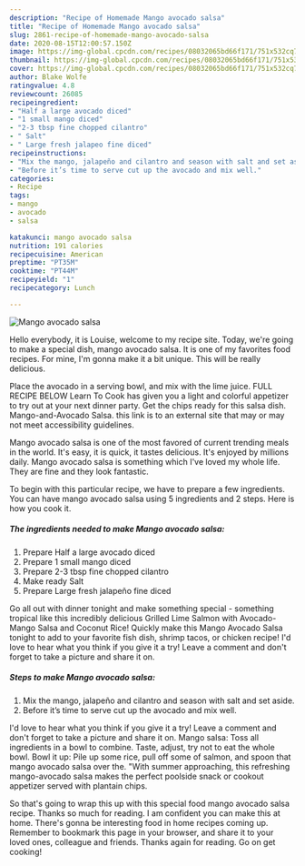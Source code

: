 ```yaml
---
description: "Recipe of Homemade Mango avocado salsa"
title: "Recipe of Homemade Mango avocado salsa"
slug: 2861-recipe-of-homemade-mango-avocado-salsa
date: 2020-08-15T12:00:57.150Z
image: https://img-global.cpcdn.com/recipes/08032065bd66f171/751x532cq70/mango-avocado-salsa-recipe-main-photo.jpg
thumbnail: https://img-global.cpcdn.com/recipes/08032065bd66f171/751x532cq70/mango-avocado-salsa-recipe-main-photo.jpg
cover: https://img-global.cpcdn.com/recipes/08032065bd66f171/751x532cq70/mango-avocado-salsa-recipe-main-photo.jpg
author: Blake Wolfe
ratingvalue: 4.8
reviewcount: 26085
recipeingredient:
- "Half a large avocado diced"
- "1 small mango diced"
- "2-3 tbsp fine chopped cilantro"
- " Salt"
- " Large fresh jalapeo fine diced"
recipeinstructions:
- "Mix the mango, jalapeño and cilantro and season with salt and set aside."
- "Before it’s time to serve cut up the avocado and mix well."
categories:
- Recipe
tags:
- mango
- avocado
- salsa

katakunci: mango avocado salsa 
nutrition: 191 calories
recipecuisine: American
preptime: "PT35M"
cooktime: "PT44M"
recipeyield: "1"
recipecategory: Lunch

---
```



![Mango avocado salsa](https://img-global.cpcdn.com/recipes/08032065bd66f171/751x532cq70/mango-avocado-salsa-recipe-main-photo.jpg)

Hello everybody, it is Louise, welcome to my recipe site. Today, we're going to make a special dish, mango avocado salsa. It is one of my favorites food recipes. For mine, I'm gonna make it a bit unique. This will be really delicious.

Place the avocado in a serving bowl, and mix with the lime juice. FULL RECIPE BELOW Learn To Cook has given you a light and colorful appetizer to try out at your next dinner party. Get the chips ready for this salsa dish. Mango-and-Avocado Salsa. this link is to an external site that may or may not meet accessibility guidelines.

Mango avocado salsa is one of the most favored of current trending meals in the world. It's easy, it is quick, it tastes delicious. It's enjoyed by millions daily. Mango avocado salsa is something which I've loved my whole life. They are fine and they look fantastic.


To begin with this particular recipe, we have to prepare a few ingredients. You can have mango avocado salsa using 5 ingredients and 2 steps. Here is how you cook it.

<!--inarticleads1-->

##### The ingredients needed to make Mango avocado salsa:

1. Prepare Half a large avocado diced
1. Prepare 1 small mango diced
1. Prepare 2-3 tbsp fine chopped cilantro
1. Make ready  Salt
1. Prepare  Large fresh jalapeño fine diced


Go all out with dinner tonight and make something special - something tropical like this incredibly delicious Grilled Lime Salmon with Avocado-Mango Salsa and Coconut Rice! Quickly make this Mango Avocado Salsa tonight to add to your favorite fish dish, shrimp tacos, or chicken recipe! I&#39;d love to hear what you think if you give it a try! Leave a comment and don&#39;t forget to take a picture and share it on. 

<!--inarticleads2-->

##### Steps to make Mango avocado salsa:

1. Mix the mango, jalapeño and cilantro and season with salt and set aside.
1. Before it’s time to serve cut up the avocado and mix well.


I&#39;d love to hear what you think if you give it a try! Leave a comment and don&#39;t forget to take a picture and share it on. Mango salsa: Toss all ingredients in a bowl to combine. Taste, adjust, try not to eat the whole bowl. Bowl it up: Pile up some rice, pull off some of salmon, and spoon that mango avocado salsa over the. &#34;With summer approaching, this refreshing mango-avocado salsa makes the perfect poolside snack or cookout appetizer served with plantain chips. 

So that's going to wrap this up with this special food mango avocado salsa recipe. Thanks so much for reading. I am confident you can make this at home. There's gonna be interesting food in home recipes coming up. Remember to bookmark this page in your browser, and share it to your loved ones, colleague and friends. Thanks again for reading. Go on get cooking!
